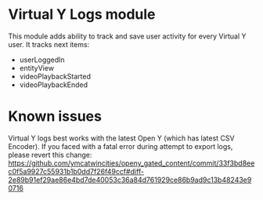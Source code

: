 # Virtual Y Logs module

This module adds ability to track and save user activity for every Virtual Y user.
It tracks next items:
- userLoggedIn
- entityView
- videoPlaybackStarted
- videoPlaybackEnded

# Known issues

Virtual Y logs best works with the latest Open Y (which has latest CSV Encoder).
If you faced with a fatal error during attempt to export logs, please revert this change:
https://github.com/ymcatwincities/openy_gated_content/commit/33f3bd8eec0f5a9927c55931b1b0dd7f26f49ccf#diff-2e89b91ef29ae86e4bd7de40053c36a84d761929ce86b9ad9c13b48243e90716
